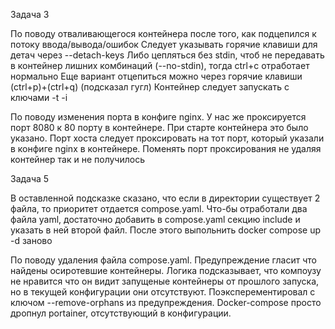 Задача 3

По поводу отваливающегося контейнера после того, как подцепился к потоку ввода/вывода/ошибок
Следует указывать горячие клавиши для детач через --detach-keys
Либо цепляться без stdin, чтоб не передавать в контейнер лишних комбинаций (--no-stdin), тогда ctrl+c отработает нормально
Еще вариант отцепиться можно через горячие клавиши (ctrl+p)+(ctrl+q) (подсказал гугл)
Контейнер следует запускать с ключами -t -i

По поводу изменения порта в конфиге nginx. У нас же проксируется порт 8080 к 80 порту в контейнере. При старте контейнера это было указано.
Порт хоста следует проксировать на тот порт, который указали в конфиге nginx в контейнере.
Поменять порт проксирования не удаляя контейнер так и не получилось

Задача 5

В оставленной подсказке сказано, что если в директории существует 2 файла, то приоритет отдается compose.yaml.
Что-бы отработали два файла yaml, достаточно добавить в compose.yaml секцию include и указать в ней второй файл. После этого выпольнить docker compose up -d заново

По поводу удаления файла compose.yaml. Предупреждение гласит что найдены осиротевшие контейнеры.
Логика подсказывает, что  компоузу не нравится что он видит запущеные контейнеры от прошлого запуска, но в текущей конфигурации они отсутствуют.
Поэксперементировал с ключом --remove-orphans из предупреждения. Docker-compose просто дропнул portainer, отсутствующий в конфигурации.

